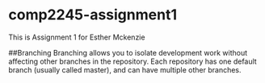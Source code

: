 # comp2245-assignment1
This is Assignment 1 for Esther Mckenzie
 

##Branching
Branching allows you to isolate development work without 
affecting other branches in the repository. Each repository 
has one default branch (usually called master), and can have multiple other branches.

